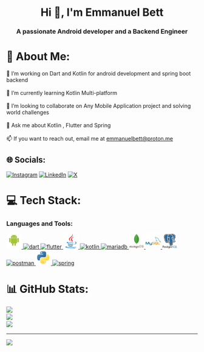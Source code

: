 <h1 align="center">Hi 👋, I'm Emmanuel Bett</h1>
<h3 align="center">A passionate Android developer and a Backend Engineer</h3>

# 💫 About Me:
🔭 I’m working on Dart and Kotlin for android development and spring boot backend<br><br>🌱 I’m currently learning Kotlin Multi-platform<br><br>👯 I’m looking to collaborate on Any Mobile Application project and solving world challenges<br><br>💬 Ask me about Kotlin , Flutter and Spring<br><br>📫 If you want to reach out, email me at  emmanuelbett@proton.me<br>


## 🌐 Socials:
[![Instagram](https://img.shields.io/badge/Instagram-green?logo=instagram&logoColor=white)](https://instagram.com/emmanuel_bett3) [![LinkedIn](https://img.shields.io/badge/LinkedIn-%230077B5.svg?logo=linkedin&logoColor=white)](https://linkedin.com/in/emmanuel-bett-418995241)  [![X](https://img.shields.io/badge/X-black.svg?logo=X&logoColor=white)](https://x.com/emmanuel_dev2) 

# 💻 Tech Stack:

<h3 align="left">Languages and Tools:</h3>
<p align="left"> <a href="https://developer.android.com" target="_blank" rel="noreferrer"> <img src="https://raw.githubusercontent.com/devicons/devicon/master/icons/android/android-original-wordmark.svg" alt="android" width="40" height="40"/> </a> <a href="https://dart.dev" target="_blank" rel="noreferrer"> <img src="https://www.vectorlogo.zone/logos/dartlang/dartlang-icon.svg" alt="dart" width="40" height="40"/> </a> <a href="https://flutter.dev" target="_blank" rel="noreferrer"> <img src="https://www.vectorlogo.zone/logos/flutterio/flutterio-icon.svg" alt="flutter" width="40" height="40"/> </a> <a href="https://www.java.com" target="_blank" rel="noreferrer"> <img src="https://raw.githubusercontent.com/devicons/devicon/master/icons/java/java-original.svg" alt="java" width="40" height="40"/> </a> <a href="https://kotlinlang.org" target="_blank" rel="noreferrer"> <img src="https://www.vectorlogo.zone/logos/kotlinlang/kotlinlang-icon.svg" alt="kotlin" width="40" height="40"/> </a> <a href="https://mariadb.org/" target="_blank" rel="noreferrer"> <img src="https://www.vectorlogo.zone/logos/mariadb/mariadb-icon.svg" alt="mariadb" width="40" height="40"/> </a> <a href="https://www.mongodb.com/" target="_blank" rel="noreferrer"> <img src="https://raw.githubusercontent.com/devicons/devicon/master/icons/mongodb/mongodb-original-wordmark.svg" alt="mongodb" width="40" height="40"/> </a> <a href="https://www.mysql.com/" target="_blank" rel="noreferrer"> <img src="https://raw.githubusercontent.com/devicons/devicon/master/icons/mysql/mysql-original-wordmark.svg" alt="mysql" width="40" height="40"/> </a> <a href="https://www.postgresql.org" target="_blank" rel="noreferrer"> <img src="https://raw.githubusercontent.com/devicons/devicon/master/icons/postgresql/postgresql-original-wordmark.svg" alt="postgresql" width="40" height="40"/> </a> <a href="https://postman.com" target="_blank" rel="noreferrer"> <img src="https://www.vectorlogo.zone/logos/getpostman/getpostman-icon.svg" alt="postman" width="40" height="40"/> </a> <a href="https://www.python.org" target="_blank" rel="noreferrer"> <img src="https://raw.githubusercontent.com/devicons/devicon/master/icons/python/python-original.svg" alt="python" width="40" height="40"/> </a> <a href="https://spring.io/" target="_blank" rel="noreferrer"> <img src="https://www.vectorlogo.zone/logos/springio/springio-icon.svg" alt="spring" width="40" height="40"/> </a> </p>

# 📊 GitHub Stats:
![](https://github-readme-stats.vercel.app/api?username=piexie3&theme=gotham&hide_border=false&include_all_commits=true&count_private=true)<br/>
![](https://github-readme-streak-stats.herokuapp.com/?user=piexie3&theme=gotham&hide_border=false)<br/>
![](https://github-readme-stats.vercel.app/api/top-langs/?username=piexie3&theme=gotham&hide_border=false&include_all_commits=true&count_private=true&layout=compact)

---
[![](https://visitcount.itsvg.in/api?id=piexie3&icon=0&color=0)](https://visitcount.itsvg.in)

